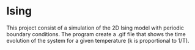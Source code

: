 # Ising

This project consist of a simulation of the 2D Ising model with periodic boundary conditions. The program create a .gif file that shows the time evolution of the system for a given temperature (k is proportional to 1/T). 

